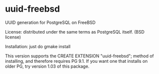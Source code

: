 uuid-freebsd
============

UUID generation for PostgreSQL on FreeBSD

License: distributed under the same terms as PostgreSQL itself. (BSD license)

Installation: just do gmake install

This version supports the CREATE EXTENSION "uuid-freebsd"; method of
installing, and therefore requires PG 9.1. If you want one that
installs on older PG, try version 1.03 of this package.
